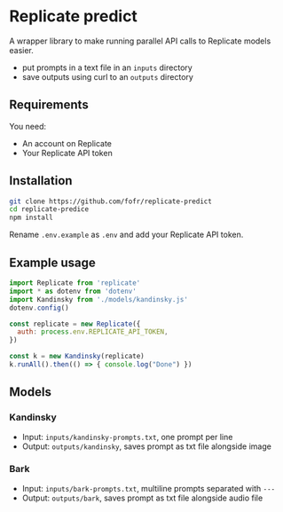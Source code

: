 # Replicate predict

A wrapper library to make running parallel API calls to Replicate models easier.

- put prompts in a text file in an `inputs` directory
- save outputs using curl to an `outputs` directory

## Requirements

You need:

- An account on Replicate
- Your Replicate API token

## Installation

```sh
git clone https://github.com/fofr/replicate-predict
cd replicate-predice
npm install
```

Rename `.env.example` as `.env` and add your Replicate API token.

## Example usage

```js
import Replicate from 'replicate'
import * as dotenv from 'dotenv'
import Kandinsky from './models/kandinsky.js'
dotenv.config()

const replicate = new Replicate({
  auth: process.env.REPLICATE_API_TOKEN,
})

const k = new Kandinsky(replicate)
k.runAll().then(() => { console.log("Done") })
```

## Models

### Kandinsky

- Input: `inputs/kandinsky-prompts.txt`, one prompt per line
- Output: `outputs/kandinsky`, saves prompt as txt file alongside image

### Bark

- Input: `inputs/bark-prompts.txt`, multiline prompts separated with `---`
- Output: `outputs/bark`, saves prompt as txt file alongside audio file
